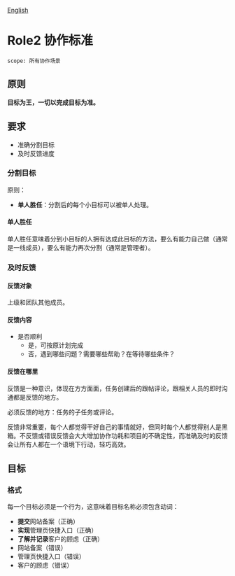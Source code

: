 [English](./readme.md)

# Role2 协作标准

```text
scope: 所有协作场景
```

## 原则

**目标为王，一切以完成目标为准。**

## 要求

- 准确分割目标
- 及时反馈进度

### 分割目标

原则：

- **单人胜任**：分割后的每个小目标可以被单人处理。

#### 单人胜任

单人胜任意味着分到小目标的人拥有达成此目标的方法，要么有能力自己做（通常是一线成员），要么有能力再次分割（通常是管理者）。

### 及时反馈

#### 反馈对象

上级和团队其他成员。

#### 反馈内容

- 是否顺利
  - 是，可按原计划完成
  - 否，遇到哪些问题？需要哪些帮助？在等待哪些条件？

#### 反馈在哪里

反馈是一种意识，体现在方方面面，任务创建后的跟帖评论，跟相关人员的即时沟通都是反馈的地方。

必须反馈的地方：任务的子任务或评论。

反馈非常重要，每个人都觉得干好自己的事情就好，但同时每个人都觉得别人是黑箱。不反馈或错误反馈会大大增加协作功耗和项目的不确定性，而准确及时的反馈会让所有人都在一个语境下行动，轻巧高效。

## 目标

### 格式

每一个目标必须是一个行为，这意味着目标名称必须包含动词：

- **提交**网站备案（正确）
- **实现**管理页快捷入口（正确）
- **了解并记录**客户的顾虑（正确）
- 网站备案（错误）
- 管理页快捷入口（错误）
- 客户的顾虑（错误）
